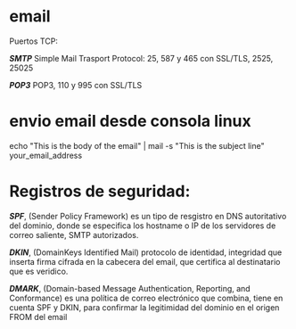 # email 


Puertos TCP:

***SMTP*** Simple Mail Trasport Protocol: 25, 587 y 465 con SSL/TLS, 2525, 25025

***POP3*** POP3, 110 y 995 con SSL/TLS






# envio email desde consola linux

echo "This is the body of the email" | mail -s "This is the subject line" your_email_address


# Registros de seguridad:


***SPF***, (Sender Policy Framework) es un tipo de resgistro en DNS autoritativo del dominio, donde se especifica los hostname o IP de los servidores de correo saliente, SMTP autorizados.

***DKIN***, (DomainKeys Identified Mail) protocolo de identidad, integridad que inserta firma cifrada en la cabecera del email, que certifica al destinatario que es veridico.

***DMARK***,  (Domain-based Message Authentication, Reporting, and Conformance) es una política de correo electrónico que combina, tiene en cuenta SPF y DKIN, para confirmar la legitimidad del dominio en el origen FROM del email
